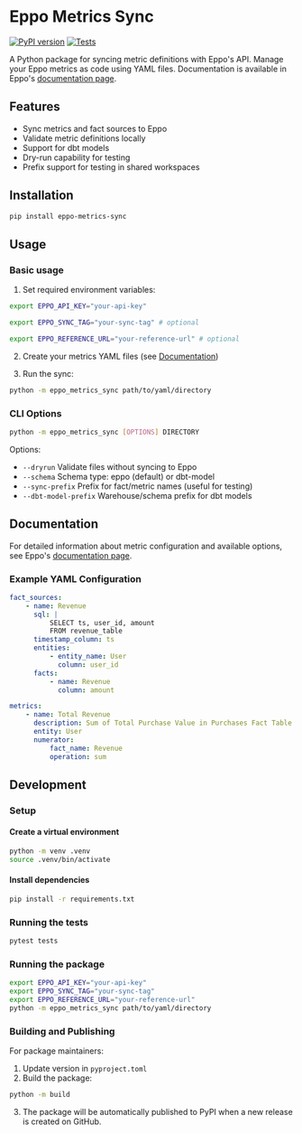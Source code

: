 # Eppo Metrics Sync

[![PyPI version](https://badge.fury.io/py/eppo-metrics-sync.svg)](https://badge.fury.io/py/eppo-metrics-sync)
[![Tests](https://github.com/Eppo-exp/eppo-metrics-sync/actions/workflows/run_tests.yml/badge.svg)](https://github.com/Eppo-exp/eppo-metrics-sync/actions)

A Python package for syncing metric definitions with Eppo's API. Manage your Eppo metrics as code using YAML files. Documentation is available in Eppo's [documentation page](https://docs.geteppo.com/data-management/certified-metrics/).

## Features

-   Sync metrics and fact sources to Eppo
-   Validate metric definitions locally
-   Support for dbt models
-   Dry-run capability for testing
-   Prefix support for testing in shared workspaces

## Installation

```bash
pip install eppo-metrics-sync
```

## Usage

### Basic usage

1. Set required environment variables:

```bash
export EPPO_API_KEY="your-api-key"

export EPPO_SYNC_TAG="your-sync-tag" # optional

export EPPO_REFERENCE_URL="your-reference-url" # optional
```

2. Create your metrics YAML files (see [Documentation](#documentation))

3. Run the sync:

```bash
python -m eppo_metrics_sync path/to/yaml/directory
```

### CLI Options

```bash
python -m eppo_metrics_sync [OPTIONS] DIRECTORY
```

Options:

-   `--dryrun` Validate files without syncing to Eppo
-   `--schema` Schema type: eppo (default) or dbt-model
-   `--sync-prefix` Prefix for fact/metric names (useful for testing)
-   `--dbt-model-prefix` Warehouse/schema prefix for dbt models

## Documentation

For detailed information about metric configuration and available options, see Eppo's [documentation page](https://docs.geteppo.com/data-management/certified-metrics/).

### Example YAML Configuration

```yaml
fact_sources:
    - name: Revenue
      sql: |
          SELECT ts, user_id, amount
          FROM revenue_table
      timestamp_column: ts
      entities:
          - entity_name: User
            column: user_id
      facts:
          - name: Revenue
            column: amount

metrics:
    - name: Total Revenue
      description: Sum of Total Purchase Value in Purchases Fact Table
      entity: User
      numerator:
          fact_name: Revenue
          operation: sum
```

## Development

### Setup

#### Create a virtual environment

```bash
python -m venv .venv
source .venv/bin/activate
```

#### Install dependencies

```bash
pip install -r requirements.txt
```

### Running the tests

```bash
pytest tests
```

### Running the package

```bash
export EPPO_API_KEY="your-api-key"
export EPPO_SYNC_TAG="your-sync-tag"
export EPPO_REFERENCE_URL="your-reference-url"
python -m eppo_metrics_sync path/to/yaml/directory
```

### Building and Publishing

For package maintainers:

1. Update version in `pyproject.toml`
2. Build the package:

```bash
python -m build
```

3. The package will be automatically published to PyPI when a new release is created on GitHub.
